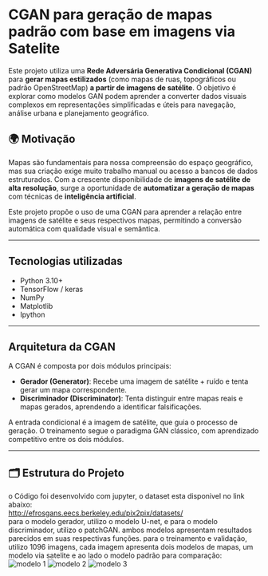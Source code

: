 # CGAN para geração de mapas padrão com base em imagens via Satelite

Este projeto utiliza uma **Rede Adversária Generativa Condicional (CGAN)** para **gerar mapas estilizados** (como mapas de ruas, topográficos ou padrão OpenStreetMap) **a partir de imagens de satélite**. O objetivo é explorar como modelos GAN podem aprender a converter dados visuais complexos em representações simplificadas e úteis para navegação, análise urbana e planejamento geográfico.

## 🌍 Motivação

Mapas são fundamentais para nossa compreensão do espaço geográfico, mas sua criação exige muito trabalho manual ou acesso a bancos de dados estruturados. Com a crescente disponibilidade de **imagens de satélite de alta resolução**, surge a oportunidade de **automatizar a geração de mapas** com técnicas de **inteligência artificial**.

Este projeto propõe o uso de uma CGAN para aprender a relação entre imagens de satélite e seus respectivos mapas, permitindo a conversão automática com qualidade visual e semântica.

---

## Tecnologias utilizadas

- Python 3.10+
- TensorFlow / keras
- NumPy
- Matplotlib
- Ipython

---

## Arquitetura da CGAN

A CGAN é composta por dois módulos principais:

- **Gerador (Generator)**: Recebe uma imagem de satélite + ruído e tenta gerar um mapa correspondente.
- **Discriminador (Discriminator)**: Tenta distinguir entre mapas reais e mapas gerados, aprendendo a identificar falsificações.

A entrada condicional é a imagem de satélite, que guia o processo de geração. O treinamento segue o paradigma GAN clássico, com aprendizado competitivo entre os dois módulos.

---

## 🗂️ Estrutura do Projeto

o Código foi desenvolvido com jupyter, o dataset esta disponivel no link abaixo:</br>
http://efrosgans.eecs.berkeley.edu/pix2pix/datasets/</br>
para o modelo gerador, utilizo o modelo U-net, e para o modelo discriminador, utilizo o patchGAN. ambos modelos apresentam resultados parecidos em suas respectivas funções.
para o treinamento e validação, utilizo 1096 imagens, cada imagem apresenta dois modelos de mapas, um modelo via satelite e ao lado o modelo padrão para comparação:
![modelo 1](image/2.png)
![modelo 2](image/3.png)
![modelo 3](image/7.png)
